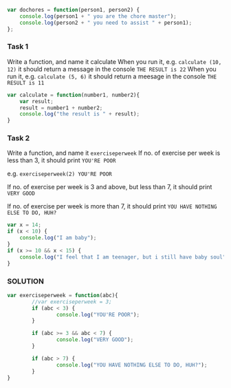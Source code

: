 ```javascript
var dochores = function(person1, person2) {
	console.log(person1 + " you are the chore master");
	console.log(person2 + " you need to assist " + person1);
};
```

### Task 1
Write a function, and name it calculate
When you run it, e.g. `calculate (10, 12)` it should return a message in the console `THE RESULT is 22`
When you run it, e.g. `calculate (5, 6)` it should return a meesage in the console `THE RESULT is 11`
```javascript
var calculate = function(number1, number2){
	var result;
	result = number1 + number2;
    console.log("the result is " + result);
}
```
### Task 2
Write a function, and name it `exerciseperweek`
If no. of exercise per week is less than 3, it should print
`YOU'RE POOR`

e.g. `exerciseperweek(2)
YOU'RE POOR`

If no. of exercise per week is 3 and above, but less than 7, it should print `VERY GOOD`

If no. of exercise per week is more than 7, it should print `YOU HAVE NOTHING ELSE TO DO, HUH?`

```javascript
var x = 14;
if (x < 10) {
	console.log("I am baby");
}
if (x >= 10 && x < 15) {
	console.log("I feel that I am teenager, but i still have baby soul");
}
```
### SOLUTION
```javascript
var exerciseperweek = function(abc){
        //var exerciseperweek = 3;
        if (abc < 3) {
                console.log("YOU'RE POOR");
        }

        if (abc >= 3 && abc < 7) {
                console.log("VERY GOOD");
        }

        if (abc > 7) {
                console.log("YOU HAVE NOTHING ELSE TO DO, HUH?");
        }
}
```
